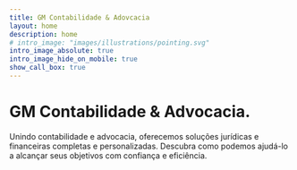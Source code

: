 ```yaml
---
title: GM Contabilidade & Adovcacia
layout: home
description: home
# intro_image: "images/illustrations/pointing.svg"
intro_image_absolute: true
intro_image_hide_on_mobile: true
show_call_box: true
---
```


# GM Contabilidade & Advocacia.

Unindo contabilidade e advocacia, oferecemos soluções jurídicas e financeiras completas e personalizadas. Descubra como podemos ajudá-lo a alcançar seus objetivos com confiança e eficiência. 

